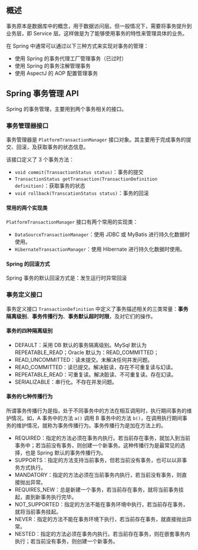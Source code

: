 ## 概述

事务原本是数据库中的概念，用于数据访问层。但一般情况下，需要将事务提升到业务层，即 Service 层。这样做是为了能够使用事务的特性来管理具体的业务。

在 Spring 中通常可以通过以下三种方式来实现对事务的管理：

- 使用 Spring 的事务代理工厂管理事务（已过时）
- 使用 Spring 的事务注解管理事务
- 使用 AspectJ 的 AOP 配置管理事务

## Spring 事务管理 API

Spring 的事务管理，主要用到两个事务相关的接口。

### 事务管理器接口

事务管理器是 `PlatformTransactionManager` 接口对象。其主要用于完成事务的提交、回滚，及获取事务的状态信息。

该接口定义了 3 个事务方法：

- `void commit(TransactionStatus status)`：事务的提交
- `TransactionStatus getTransaction(TransactionDefinition definition)`：获取事务的状态
- `void rollback(TranscationStatus status)`：事务的回滚

#### 常用的两个实现类

`PlatformTransactionManager` 接口有两个常用的实现类：

- `DataSourceTransactionManager`：使用 JDBC 或 MyBatis 进行持久化数据时使用。
- `HibernateTransactionManager`：使用 Hibernate 进行持久化数据时使用。

#### Spring 的回滚方式

Spring 事务的默认回滚方式是：发生运行时异常回滚

### 事务定义接口

事务定义接口 `TransactionDefinition` 中定义了事务描述相关的三类常量：**事务隔离级别**、**事务传播行为**、**事务默认超时时限**，及对它们的操作。

#### 事务的四种隔离级别

- DEFAULT：采用 DB 默认的事务隔离级别。MySql 默认为 REPEATABLE_READ；Oracle 默认为：READ_COMMITTED；
- READ_UNCOMMITTED：读未提交。未解决任何并发问题。
- READ_COMMITTED：读已提交。解决脏读，存在不可重复读与幻读。
- REPEATABLE_READ：可重复读。解决脏读、不可重复读。存在幻读。
- SERIALIZABLE：串行化。不存在并发问题。

#### 事务的七种传播行为

所谓事务传播行为是指，处于不同事务中的方法在相互调用时，执行期间事务的维护情况。如，A 事务中的方法 `a()` 调用 B 事务中的方法 `b()`，在调用执行期间事务的维护情况，就称为事务传播行为。事务传播行为是加在方法上的。

- REQUIRED：指定的方法必须在事务内执行。若当前存在事务，就加入到当前事务中；若当前没有事务，则创建一个新事务。这种传播行为是最常见的选择，也是 Spring 默认的事务传播行为。
- SUPPORTS：指定的方法支持当前事务，但若当前没有事务，也可以以非事务方式执行。
- MANDATORY：指定的方法必须在当前事务内执行，若当前没有事务，则直接抛出异常。
- REQUIRES_NEW：总是新建一个事务，若当前存在事务，就将当前事务挂起，直到新事务执行完毕。
- NOT_SUPPORTED：指定的方法不能在事务环境中执行，若当前存在事务，就将当前事务挂起。
- NEVER：指定的方法不能在事务环境下执行，若当前存在事务，就直接抛出异常。
- NESTED：指定的方法必须在事务内执行。若当前存在事务，则在嵌套事务内执行；若当前没有事务，则创建一个新事务。